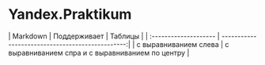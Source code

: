 # Yandex.Praktikum
| Markdown | Поддерживает | Таблицы |
| :-------------------- | ------------------------------------------------:|
| с выравниванием слева | с выравниванием спра и с выравниванием по центру |
